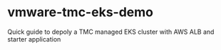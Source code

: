 # vmware-tmc-eks-demo
Quick guide to depoly a TMC managed EKS cluster with AWS ALB and starter application

